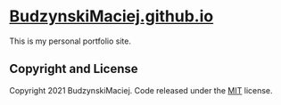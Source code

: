 # [BudzynskiMaciej.github.io](https://budzynskimaciej.pl/)

This is my personal portfolio site.

## Copyright and License

Copyright 2021 BudzynskiMaciej. Code released under the [MIT](https://github.com/BudzynskiMaciej/BudzynskiMaciej.github.io/blob/LICENSE) license.

